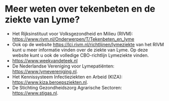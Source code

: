 # Meer weten over tekenbeten en de ziekte van Lyme?
- Het Rijksinstituut voor Volksgezondheid en Milieu (RIVM):
https://www.rivm.nl/Onderwerpen/T/Tekenbeten_en_lyme
- Ook op de website https://lci.rivm.nl/richtlijnen/lymeziekte van het RIVM kunt u meer informatie vinden over de ziekte van Lyme. Op deze website kunt u ook de volledige CBO-richtlijn Lymeziekte vinden.
- https://www.weekvandeteek.nl
- De Nederlandse Vereniging voor Lymepatiënten: https://www.lymevereniging.nl.
- Het Kennissysteem Infectieziekten en Arbeid (KIZA): https://www.kiza.beroepsziekten.nl. 
- De Stichting Gezondheidszorg Agrarische Sectoren: https://www.stigas.nl.
